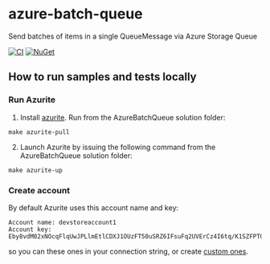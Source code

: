 # azure-batch-queue
Send batches of items in a single QueueMessage via Azure Storage Queue

[![CI](https://github.com/youscan/azure-batch-queue/actions/workflows/workflow.yml/badge.svg)](https://github.com/youscan/azure-batch-queue/actions/workflows/workflow.yml) [![NuGet](https://img.shields.io/nuget/v/AzureBatchQueue.svg?style=flat)](https://www.nuget.org/packages/AzureBatchQueue/)


## How to run samples and tests locally
### Run Azurite
1. Install [azurite](https://learn.microsoft.com/en-us/azure/storage/common/storage-use-azurite?).
Run from the AzureBatchQueue solution folder:
```
make azurite-pull
```
2. Launch Azurite by issuing the following command from the AzureBatchQueue solution folder:
```
make azurite-up
```

### Create account
By default Azurite uses this account name and key:
```
Account name: devstoreaccount1
Account key: Eby8vdM02xNOcqFlqUwJPLlmEtlCDXJ1OUzFT50uSRZ6IFsuFq2UVErCz4I6tq/K1SZFPTOtr/KBHBeksoGMGw==
```
so you can these ones in your connection string, or create [custom ones](https://learn.microsoft.com/en-us/azure/storage/common/storage-use-azurite?tabs=npm#custom-storage-accounts-and-keys).


